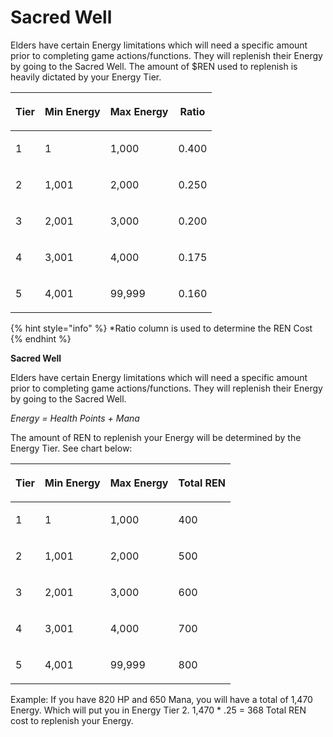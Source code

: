 # Sacred Well

Elders have certain Energy limitations which will need a specific amount prior to completing game actions/functions. They will replenish their Energy by going to the Sacred Well. The amount of $REN used to replenish is heavily dictated by your Energy Tier.



| <p> </p><p><strong>Tier</strong></p><p> </p> | <p> </p><p><strong>Min Energy</strong></p><p> </p> | <p> </p><p><strong>Max Energy</strong></p><p> </p> | **Ratio** |
| -------------------------------------------- | -------------------------------------------------- | -------------------------------------------------- | --------- |
| <p> </p><p>1</p><p> </p>                     | <p> </p><p>1</p><p> </p>                           | <p> </p><p>1,000</p><p> </p>                       | 0.400     |
| <p> </p><p>2</p><p> </p>                     | <p> </p><p>1,001</p><p> </p>                       | <p> </p><p>2,000</p><p> </p>                       | 0.250     |
| <p> </p><p>3</p><p> </p>                     | <p> </p><p>2,001</p><p> </p>                       | <p> </p><p>3,000</p><p> </p>                       | 0.200     |
| <p> </p><p>4</p><p> </p>                     | <p> </p><p>3,001</p><p> </p>                       | <p> </p><p>4,000</p><p> </p>                       | 0.175     |
| <p> </p><p>5</p><p> </p>                     | <p> </p><p>4,001</p><p> </p>                       | <p> </p><p>99,999</p><p> </p>                      | 0.160     |

{% hint style="info" %}
\*Ratio column is used to determine the REN Cost
{% endhint %}

**Sacred Well**

Elders have certain Energy limitations which will need a specific amount prior to completing game actions/functions.  They will replenish their Energy by going to the Sacred Well.

_Energy = Health Points + Mana_

The amount of REN to replenish your Energy will be determined by the Energy Tier. See chart below:



| <p> </p><p><strong>Tier</strong></p><p> </p> | <p> </p><p><strong>Min Energy</strong></p><p> </p> | <p> </p><p><strong>Max Energy</strong></p><p> </p> | <p> </p><p><strong>Total REN</strong></p><p> </p> |
| -------------------------------------------- | -------------------------------------------------- | -------------------------------------------------- | ------------------------------------------------- |
| <p> </p><p>1</p><p> </p>                     | <p> </p><p>1</p><p> </p>                           | <p> </p><p>1,000</p><p> </p>                       | <p> </p><p>400</p><p> </p>                        |
| <p> </p><p>2</p><p> </p>                     | <p> </p><p>1,001</p><p> </p>                       | <p> </p><p>2,000</p><p> </p>                       | <p> </p><p>500</p><p> </p>                        |
| <p> </p><p>3</p><p> </p>                     | <p> </p><p>2,001</p><p> </p>                       | <p> </p><p>3,000</p><p> </p>                       | <p> </p><p>600</p><p> </p>                        |
| <p> </p><p>4</p><p> </p>                     | <p> </p><p>3,001</p><p> </p>                       | <p> </p><p>4,000</p><p> </p>                       | <p> </p><p>700</p><p> </p>                        |
| <p> </p><p>5</p><p> </p>                     | <p> </p><p>4,001</p><p> </p>                       | <p> </p><p>99,999</p><p> </p>                      | <p> </p><p>800</p><p> </p>                        |

Example: If you have 820 HP and 650 Mana, you will have a total of 1,470 Energy. Which will put you in Energy Tier 2. 1,470 \* .25 = 368 Total REN cost to replenish your Energy.
